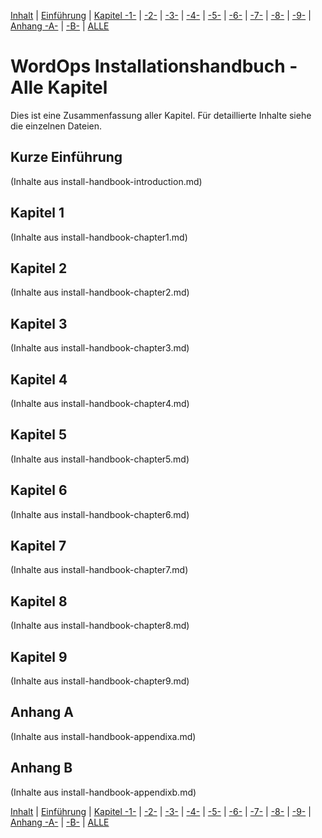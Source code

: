 [Inhalt](../install-handbook.md) | [Einführung](install-handbook-introduction.md) | [Kapitel -1-](install-handbook-chapter1.md) | [-2-](install-handbook-chapter2.md) | [-3-](install-handbook-chapter3.md) | [-4-](install-handbook-chapter4.md) | [-5-](install-handbook-chapter5.md) | [-6-](install-handbook-chapter6.md) | [-7-](install-handbook-chapter7.md) | [-8-](install-handbook-chapter8.md) | [-9-](install-handbook-chapter9.md) | [Anhang -A-](install-handbook-appendixa.md) | [-B-](install-handbook-appendixb.md) | [ALLE](install-handbook-all.md)

# WordOps Installationshandbuch - Alle Kapitel

Dies ist eine Zusammenfassung aller Kapitel. Für detaillierte Inhalte siehe die einzelnen Dateien.

## Kurze Einführung
(Inhalte aus install-handbook-introduction.md)

## Kapitel 1
(Inhalte aus install-handbook-chapter1.md)

## Kapitel 2
(Inhalte aus install-handbook-chapter2.md)

## Kapitel 3
(Inhalte aus install-handbook-chapter3.md)

## Kapitel 4
(Inhalte aus install-handbook-chapter4.md)

## Kapitel 5
(Inhalte aus install-handbook-chapter5.md)

## Kapitel 6
(Inhalte aus install-handbook-chapter6.md)

## Kapitel 7
(Inhalte aus install-handbook-chapter7.md)

## Kapitel 8
(Inhalte aus install-handbook-chapter8.md)

## Kapitel 9
(Inhalte aus install-handbook-chapter9.md)

## Anhang A
(Inhalte aus install-handbook-appendixa.md)

## Anhang B
(Inhalte aus install-handbook-appendixb.md)

[Inhalt](../install-handbook.md) | [Einführung](install-handbook-introduction.md) | [Kapitel -1-](install-handbook-chapter1.md) | [-2-](install-handbook-chapter2.md) | [-3-](install-handbook-chapter3.md) | [-4-](install-handbook-chapter4.md) | [-5-](install-handbook-chapter5.md) | [-6-](install-handbook-chapter6.md) | [-7-](install-handbook-chapter7.md) | [-8-](install-handbook-chapter8.md) | [-9-](install-handbook-chapter9.md) | [Anhang -A-](install-handbook-appendixa.md) | [-B-](install-handbook-appendixb.md) | [ALLE](install-handbook-all.md)
